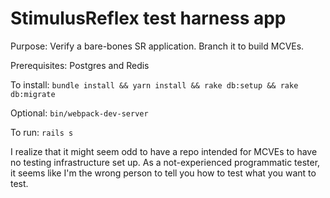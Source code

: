 # StimulusReflex test harness app

Purpose: Verify a bare-bones SR application. Branch it to build MCVEs.

Prerequisites: Postgres and Redis

To install: `bundle install && yarn install && rake db:setup && rake db:migrate`

Optional: `bin/webpack-dev-server`

To run: `rails s`

I realize that it might seem odd to have a repo intended for MCVEs to have no testing infrastructure set up. As a not-experienced programmatic tester, it seems like I'm the wrong person to tell you how to test what you want to test.
